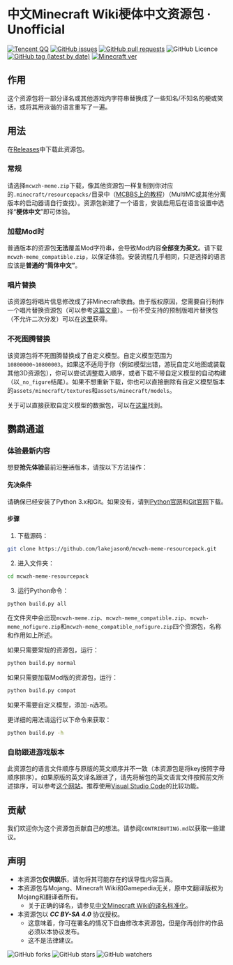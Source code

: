# 中文Minecraft Wiki梗体中文资源包 · Unofficial

[![Tencent QQ](https://img.shields.io/static/v1?label=QQ&message=657876815&color=eb1923&style=flat-square&logo=tencent%20qq)](https://jq.qq.com/?_wv=1027&k=5tqdTeR)    [![GitHub issues](https://img.shields.io/github/issues/lakejason0/mcwzh-meme-resourcepack?logo=github&style=flat-square)](https://github.com/lakejason0/mcwzh-meme-resourcepack/issues)    [![GitHub pull requests](https://img.shields.io/github/issues-pr/lakejason0/mcwzh-meme-resourcepack?logo=github&style=flat-square)](https://github.com/lakejason0/mcwzh-meme-resourcepack/pulls)    ![GitHub Licence](https://img.shields.io/github/license/lakejason0/mcwzh-meme-resourcepack?style=flat-square&logo=creative%20commons)    [![GitHub tag (latest by date)](https://img.shields.io/github/v/tag/lakejason0/mcwzh-meme-resourcepack?label=latest%20version&style=flat-square)](https://github.com/lakejason0/mcwzh-meme-resourcepack/releases)    [![Minecraft ver](https://img.shields.io/static/v1?label=Minecraft%20version&message=1.12.2-20w07a&color=db2331&style=flat-square&logo=)](https://minecraft.net)

## 作用
这个资源包将一部分译名或其他游戏内字符串替换成了一些知名/不知名的梗或笑话，或将其用诙谐的语言重写了一遍。
## 用法
在[Releases](https://github.com/lakejason0/mcwzh-meme-resourcepack/releases)中下载此资源包。
### 常规
请选择`mcwzh-meme.zip`下载，像其他资源包一样复制到你对应的`.minecraft/resourcepacks/`目录中（[MCBBS上的教程](https://www.mcbbs.net/thread-880869-1-1.html)）（MultiMC或其他分离版本的启动器请自行查找）。资源包新建了一个语言，安装启用后在语言设置中选择“**梗体中文**”即可体验。
### 加载Mod时
普通版本的资源包**无法**覆盖Mod字符串，会导致Mod内容**全部变为英文**。请下载`mcwzh-meme_compatible.zip`，以保证体验。安装流程几乎相同，只是选择的语言应该是**普通的“简体中文”**。
### 唱片替换
该资源包将唱片信息修改成了非Minecraft歌曲。由于版权原因，您需要自行制作一个唱片替换资源包（可以参考[这篇文章](https://www.planetminecraft.com/blog/how-to-change-music-discs-to-any-song---easy/)）。一份不受支持的预制版唱片替换包（不允许二次分发）可以在[这里](https://files.lakejason0.ml/images/3/34/%E5%94%B1%E7%89%87%E6%9B%BF%E6%8D%A2.zip)获得。
### 不死图腾替换
该资源包将不死图腾替换成了自定义模型。自定义模型范围为`10800000~10800003`。如果这不适用于你（例如模型出错，游玩自定义地图或装载其他3D资源包），你可以尝试调整载入顺序，或者下载不带自定义模型的自动构建（以`_no_figure`结尾）。如果不想重新下载，你也可以直接删除有自定义模型版本的`assets/minecraft/textures`和`assets/minecraft/models`。

关于可以直接获取自定义模型的数据包，可以在[这里](https://files.lakejason0.ml/images/e/e5/Figure.zip)找到。
## 鹦鹉通道
### 体验最新内容
想要**抢先体验**最前沿~~整活~~版本，请按以下方法操作：
#### 先决条件
请确保已经安装了Python 3.x和Git。如果没有，请到[Python官网](https://www.python.org)和[Git官网](https://www.git-scm.com)下载。
#### 步骤
1. 下载源码：
``` bash
git clone https://github.com/lakejason0/mcwzh-meme-resourcepack.git
```
2. 进入文件夹：
``` bash
cd mcwzh-meme-resourcepack
```
3. 运行Python命令：
``` bash
python build.py all
```
在文件夹中会出现`mcwzh-meme.zip`、`mcwzh-meme_compatible.zip`、`mcwzh-meme_nofigure.zip`和`mcwzh-meme_compatible_nofigure.zip`四个资源包，名称和作用如上所述。

如果只需要常规的资源包，运行：
``` bash
python build.py normal
```
如果只需要加载Mod版的资源包，运行：
``` bash
python build.py compat
```
如果不需要自定义模型，添加`-n`选项。

更详细的用法请运行以下命令来获取：
``` bash
python build.py -h
```
### 自助跟进游戏版本
此资源包的语言文件顺序与原版的英文顺序并不一致（本资源包是将key按照字母顺序排序）。如果原版的英文译名跟进了，请先将解包的英文语言文件按照前文所述排序，可以参考[这个网站](https://tool.funsmall.cn/jsonsort/)。推荐使用[Visual Studio Code](https://github.com/microsoft/vscode)的比较功能。
## 贡献
我们欢迎你为这个资源包贡献自己的想法。请参阅`CONTRIBUTING.md`以获取一些建议。
## 声明
- 本资源包**仅供娱乐**，请勿将其可能存在的误导性内容当真。
- 本资源包与Mojang、Minecraft Wiki和Gamepedia无关，原中文翻译版权为Mojang和翻译者所有。
  - 关于正确的译名，请参见[中文Minecraft Wiki的译名标准化](https://minecraft-zh.gamepedia.com/Minecraft_Wiki:译名标准化)。
- 本资源包以 ***CC BY-SA 4.0*** 协议授权。
  - 这意味着，你可在署名的情况下自由修改本资源包，但是你再创作的作品必须以本协议发布。
  - 这不是法律建议。

![GitHub forks](https://img.shields.io/github/forks/lakejason0/mcwzh-meme-resourcepack?style=social)    ![GitHub stars](https://img.shields.io/github/stars/lakejason0/mcwzh-meme-resourcepack?style=social)    ![GitHub watchers](https://img.shields.io/github/watchers/lakejason0/mcwzh-meme-resourcepack?style=social)
